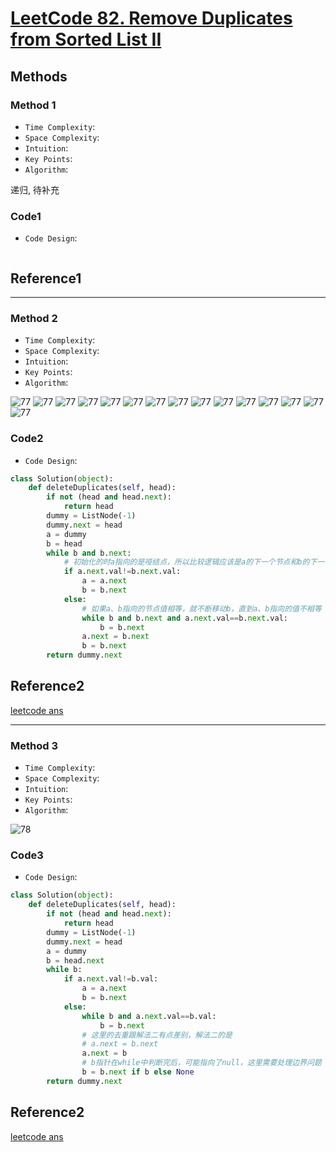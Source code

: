 # [LeetCode 82. Remove Duplicates from Sorted List II](https://leetcode-cn.com/problems/remove-duplicates-from-sorted-list-ii/)

## Methods

### Method 1

* `Time Complexity`:
* `Space Complexity`:
* `Intuition`:
* `Key Points`:
* `Algorithm`:

递归, 待补充

### Code1

* `Code Design`:

```python

```

## Reference1

----------------------

### Method 2

* `Time Complexity`:
* `Space Complexity`:
* `Intuition`:
* `Key Points`:
* `Algorithm`:

![77](../../Image/77.png)
![77](../../Image/78.jpg)
![77](../../Image/79.jpg)
![77](../../Image/80.jpg)
![77](../../Image/81.jpg)
![77](../../Image/82.jpg)
![77](../../Image/83.jpg)
![77](../../Image/84.jpg)
![77](../../Image/85.jpg)
![77](../../Image/86.jpg)
![77](../../Image/87.jpg)
![77](../../Image/88.jpg)
![77](../../Image/89.jpg)
![77](../../Image/90.jpg)
![77](../../Image/91.jpg)

### Code2

* `Code Design`:

```python
class Solution(object):
    def deleteDuplicates(self, head):
        if not (head and head.next):
            return head
        dummy = ListNode(-1)
        dummy.next = head
        a = dummy
        b = head
        while b and b.next:
            # 初始化的时a指向的是哑结点，所以比较逻辑应该是a的下一个节点和b的下一个节点
            if a.next.val!=b.next.val:
                a = a.next
                b = b.next
            else:
                # 如果a、b指向的节点值相等，就不断移动b，直到a、b指向的值不相等
                while b and b.next and a.next.val==b.next.val:
                    b = b.next
                a.next = b.next
                b = b.next
        return dummy.next

```

## Reference2

[leetcode ans](https://leetcode-cn.com/problems/remove-duplicates-from-sorted-list-ii/solution/san-chong-jie-fa-duo-tu-zhan-shi-82-shan-chu-pai-x/)

----------------------

### Method 3

* `Time Complexity`:
* `Space Complexity`:
* `Intuition`:
* `Key Points`:
* `Algorithm`:

![78](../../Image/78.png)

### Code3

* `Code Design`:

```python
class Solution(object):
    def deleteDuplicates(self, head):
        if not (head and head.next):
            return head
        dummy = ListNode(-1)
        dummy.next = head
        a = dummy
        b = head.next
        while b:
            if a.next.val!=b.val:
                a = a.next
                b = b.next
            else:
                while b and a.next.val==b.val:
                    b = b.next
                # 这里的去重跟解法二有点差别，解法二的是
                # a.next = b.next
                a.next = b
                # b指针在while中判断完后，可能指向了null，这里需要处理边界问题
                b = b.next if b else None
        return dummy.next
```

## Reference2

[leetcode ans](https://leetcode-cn.com/problems/remove-duplicates-from-sorted-list-ii/solution/san-chong-jie-fa-duo-tu-zhan-shi-82-shan-chu-pai-x/)